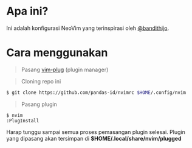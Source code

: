 # Apa ini?

Ini adalah konfigurasi NeoVim yang terinspirasi oleh [@bandithijo](https://github.com/bandithijo/nvimrc).

# Cara menggunakan

> Pasang [vim-plug](https://github.com/junegunn/vim-plug) (plugin manager)

> Cloning repo ini

```sh
$ git clone https://github.com/pandas-id/nvimrc $HOME/.config/nvim
```

> Pasang plugin

```
$ nvim
:PlugInstall
```

Harap tunggu sampai semua proses pemasangan plugin selesai.
Plugin yang dipasang akan tersimpan di **$HOME/.local/share/nvim/plugged**
